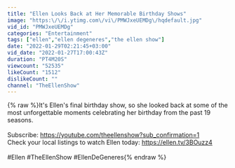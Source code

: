 ```yaml
---
title: "Ellen Looks Back at Her Memorable Birthday Shows"
image: "https:\/\/i.ytimg.com\/vi\/PMWJxeUEMDg\/hqdefault.jpg"
vid_id: "PMWJxeUEMDg"
categories: "Entertainment"
tags: ["ellen","ellen degeneres","the ellen show"]
date: "2022-01-29T02:21:45+03:00"
vid_date: "2022-01-27T17:00:43Z"
duration: "PT4M20S"
viewcount: "52535"
likeCount: "1512"
dislikeCount: ""
channel: "TheEllenShow"
---
```

{% raw %}It's Ellen's final birthday show, so she looked back at some of the most unforgettable moments celebrating her birthday from the past 19 seasons.<br /><br />Subscribe: <a rel="nofollow" target="blank" href="https://youtube.com/theellenshow?sub_confirmation=1">https://youtube.com/theellenshow?sub_confirmation=1</a><br />Check your local listings to watch Ellen today: <a rel="nofollow" target="blank" href="https://ellen.tv/3BOuzz4">https://ellen.tv/3BOuzz4</a><br /><br />#Ellen #TheEllenShow #EllenDeGeneres{% endraw %}
